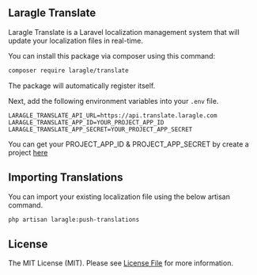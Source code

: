 ## Laragle Translate
Laragle Translate is a Laravel localization management system that will update your localization files in real-time.

You can install this package via composer using this command:

```bash
composer require laragle/translate
```

The package will automatically register itself.

Next, add the following environment variables into your `.env` file.

```env
LARAGLE_TRANSLATE_API_URL=https://api.translate.laragle.com
LARAGLE_TRANSLATE_APP_ID=YOUR_PROJECT_APP_ID
LARAGLE_TRANSLATE_APP_SECRET=YOUR_PROJECT_APP_SECRET
```

You can get your PROJECT_APP_ID & PROJECT_APP_SECRET by create a project [here](https://translate.laragle.com)

## Importing Translations

You can import your existing localization file using the below artisan command.

```bash
php artisan laragle:push-translations
```

## License

The MIT License (MIT). Please see [License File](LICENSE) for more information.
